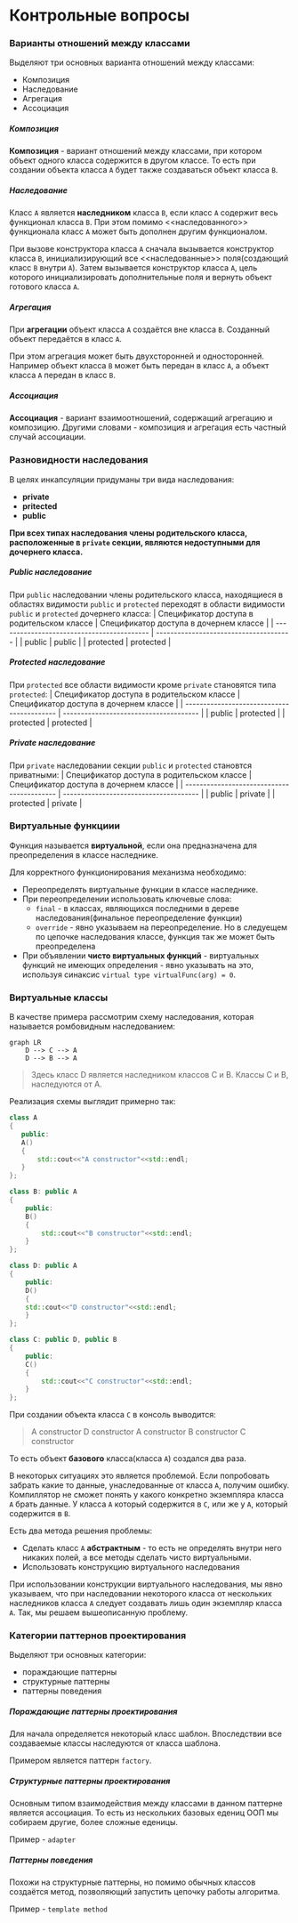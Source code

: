 # Контрольные вопросы

### Варианты отношений между классами

Выделяют три основных варианта отношений между классами:
- Композиция
- Наследование 
- Агрегация
- Ассоциация

##### Композиция

**Композиция** - вариант отношений между классами, при котором объект одного класса содержится в другом классе. То есть при создании объекта класса `A` будет также создаваться объект класса `B`.

##### Наследование

Класс `A` является **наследником** класса `B`, если класс `A` содержит весь функционал класса `B`. При этом помимо <<наследованного>> функционала класс `A` может быть дополнен другим функционалом.

При вызове конструктора класса `A` сначала вызывается конструктор класса `B`, инициализирующий все <<наследованные>> поля(создающий класс `B` внутри `A`). Затем вызывается конструктор класса `A`, цель которого инициализировать дополнительные поля и вернуть объект готового класса `A`. 

##### Агрегация

При **агрегации** объект класса `A` создаётся вне класса `B`. Созданный объект передаётся в класс `A`.

При этом агрегация может быть двухсторонней и односторонней. Например объект класса `B` может быть передан в класс `A`, а объект класса `A` передан в класс `B`.

##### Ассоциация

**Ассоциация** - вариант взаимоотношений, содержащий агрегацию и композицию. Другими словами - композиция и агрегация есть частный случай ассоциации.

### Разновидности наследования

В целях инкапсуляции придуманы три вида наследования:

- **private**
- **pritected**
- **public**

**При всех типах наследования члены родительского класса, расположенные в `private` секции, являются недоступными для дочернего класса.** 

##### Public наследование 

При `public` наследовании члены родительского класса, находящиеся в областях видимости `public` и `protected` переходят в области видимости `public` и `protected` дочернего класса:
| Спецификатор доступа в родительском классе | Спецификатор доступа в дочернем классе |
| ------------------------------------------ | -------------------------------------- |
| public                                     | public                                 |
| protected                                  | protected                              |


##### Protected наследование

При `protected` все области видимости кроме `private` становятся типа `protected`:
| Спецификатор доступа в родительском классе | Спецификатор доступа в дочернем классе |
| ------------------------------------------ | -------------------------------------- |
| public                                     | protected                              |
| protected                                  | protected                              |

##### Private наследование
При `private` наследовании секции `public` и `protected` становтся приватными:
| Спецификатор доступа в родительском классе | Спецификатор доступа в дочернем классе |
| ------------------------------------------ | -------------------------------------- |
| public                                     | private                                |
| protected                                  | private                                |

### Виртуальные функциии

Функция называется **виртуальной**, если она предназначена для преопределения в классе наследнике. 

Для корректного функционирования механизма необходимо:

- Переопределять виртуальные функции в классе наследнике. 
- При переопределении использовать ключевые слова:
    - `final` - в классах, являющихся последними в дереве наследования(финальное переопределение функции)
    - `override` - явно указываем на переопределение. Но в следуещем по цепочке наследования классе, функция так же может быть преопределена 
- При объявлении **чисто виртуальных функций** - виртуальных функций не имеющих определения - явно указывать на это, используя синаксис `virtual type virtualFunc(arg) = 0`. 

### Виртуальные классы

В качестве примера рассмотрим схему наследования, которая называется ромбовидным наследованием:
```mermaid
graph LR
    D --> C --> A
    D --> B --> A
```
> Здесь класс D является наследником классов C и B. Классы C и B, наследуются от A.

Реализация схемы выглядит примерно так:
```c++
class A
{
   public:
   A() 
   {
       std::cout<<"A constructor"<<std::endl;
   }
};

class B: public A
{
    public:
    B()
    {
        std::cout<<"B constructor"<<std::endl;
    }
};

class D: public A
{
    public:
    D()
    {
    std::cout<<"D constructor"<<std::endl;
    }
};

class C: public D, public B
{
    public:
    C()
    {
        std::cout<<"C constructor"<<std::endl;
    }
};
```

При создании объекта класса `C` в консоль выводится:
>A constructor
D constructor
A constructor
B constructor
C constructor

То есть объект **базового** класса(класса `A`) создался два раза.

В некоторых ситуациях это является проблемой. Если попробовать забрать какие то данные, унаследованные от класса `A`, получим ошибку. Компиллятор не сможет понять у какого конкретно экземпляра класса `A` брать данные. У класса `A` который содержится в `C`, или же у `A`, который содержится в `B`.

Есть два метода решения проблемы:

- Сделать класс `A` **абстрактным** - то есть не определять внутри него никаких полей, а все методы сделать чисто виртуальными.
- Использовать конструкцию виртуального наследования

При использовании конструкции виртуального наследования, мы явно указываем, что при наследовании некоторого класса от нескольких наследников класса `A` следует создавать лишь один экземпляр класса `A`. Так, мы решаем вышеописанную проблему.

### Категории паттернов проектирования

Выделяют три основных категории:

- пораждающие паттерны
- структурные паттерны 
- паттерны поведения

##### Пораждающие паттерны проектирования

Для начала определяется некоторый класс шаблон. Впоследствии все создаваемые классы наследуются от класса шаблона.

Примером является паттерн `factory`.

##### Структурные паттерны проектирования

Основным типом взаимодействия между классами в данном паттерне является ассоциация. То есть из нескольких базовых едениц ООП мы собираем другие, более сложные еденицы.

Пример - `adapter`

##### Паттерны поведения

Похожи на структурные паттерны, но помимо обычных классов создаётся метод, позволяющий запустить цепочку работы алгоритма.

Пример - `template method`









